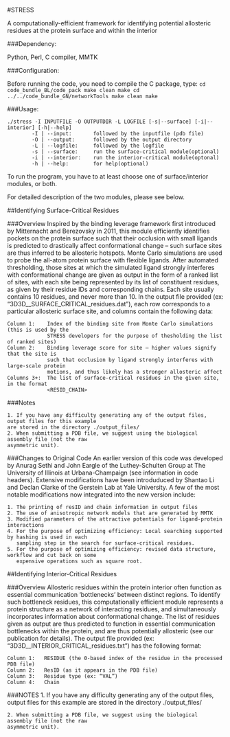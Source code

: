 #STRESS

A computationally-efficient framework for identifying potential allosteric residues at the protein surface and within the interior


###Dependency: 

Python, Perl, C compiler, MMTK

###Configuration: 

Before running the code, you need to compile the C package, type:
				```
				cd code_bundle_BL/code_pack
				make clean
				make
				cd ../../code_bundle_GN/networkTools
				make clean
				make
				```

###Usage:
```
./stress -I INPUTFILE -O OUTPUTDIR -L LOGFILE [-s|--surface] [-i|--interior] [-h|--help]
        -I | --input:       followed by the inputfile (pdb file)
        -O | --output:      followed by the output directory
        -L | --logfile:     followed by the logfile
        -s | --surface:     run the surface-critical module(optional)
        -i | --interior:    run the interior-critical module(optonal)
        -h | --help:        for help(optional)
```

To run the program, you have to at least choose one of surface/interior modules, or both.

For detailed description of the two modules, please see below.

##Identifying Surface-Critical Residues

###Overview
Inspired by the binding leverage framework first introduced by Mitternacht and Berezovsky in 2011, 
this module efficiently identifies pockets on the protein surface such that their occlusion with 
small ligands is predicted to drastically affect conformational change – such surface sites are 
thus inferred to be allosteric hotspots. Monte Carlo simulations are used to probe the all-atom 
protein surface with flexible ligands. After automated thresholding, those sites at which the 
simulated ligand strongly interferes with conformational change are given as output in the form of 
a ranked list of sites, with each site being represented by its list of constituent residues, as 
given by their residue IDs and corresponding chains. Each site usually contains 10 residues, and 
never more than 10. In the output file provided (ex: “3D3D__SURFACE_CRITICAL_residues.dat”), each 
row corresponds to a particular allosteric surface site, and columns contain the following data:

	Column 1:    Index of the binding site from Monte Carlo simulations (this is used by the 
                 STRESS developers for the purpose of thesholding the list of ranked sites)
	Column 2:    Binding leverage score for site – higher values signify that the site is 
                 such that occlusion by ligand strongly interferes with large-scale protein 
                 motions, and thus likely has a stronger allosteric affect
	Columns 3+:  The list of surface-critical residues in the given site, in the format 
                 <RESID_CHAIN>




###Notes
	
	1. If you have any difficulty generating any of the output files, output files for this example 
	are stored in the directory ./output_files/
	2. When submitting a PDB file, we suggest using the biological assembly file (not the raw 
	asymmetric unit).


###Changes to Original Code
An earlier version of this code was developed by Anurag Sethi and John Eargle of the Luthey-Schulten 
Group at The University of Illinois at Urbana-Champaign (see information in code headers). Extensive 
modifications have been introduduced by Shantao Li and Declan Clarke of the Gerstein Lab at Yale 
University. A few of the most notable modifications now integrated into the new version include:
	
	1. The printing of resID and chain information in output files
	2. The use of anisotropic network models that are generated by MMTK
	3. Modified parameters of the attractive potentials for ligand-protein interactions
	4. For the purpose of optimizing efficiency: Local searching supported by hashing is used in each 
       sampling step in the search for surface-critical residues.
	5. For the purpose of optimizing efficiency: revised data structure, workflow and cut back on some 
	   expensive operations such as square root.

##Identifying Interior-Critical Residues

###Overview
Allosteric residues within the protein interior often function as essential communication ‘bottlenecks’ 
between distinct regions. To identify such bottleneck residues, this computationally efficient module 
represents a protein structure as a  network of interacting residues, and simultaneously incorporates 
information about conformational change. The list of residues given as output are thus predicted to 
function in essential communication bottlenecks within the protein, and are thus potentially allosteric 
(see our publication for details). The output file provided (ex: “3D3D__INTERIOR_CRITICAL_residues.txt”) 
has the following format:

	Column 1:   RESIDUE (the 0-based index of the residue in the processed PDB file)
	Column 2:   ResID (as it appears in the PDB file) 
	Column 3:   Residue type (ex: “VAL”)
	Column 4:   Chain




###NOTES
	1. If you have any difficulty generating any of the output files, output files for this example 
	are stored in the directory ./output_files/
	
	2. When submitting a PDB file, we suggest using the biological assembly file (not the raw 
	asymmetric unit).
